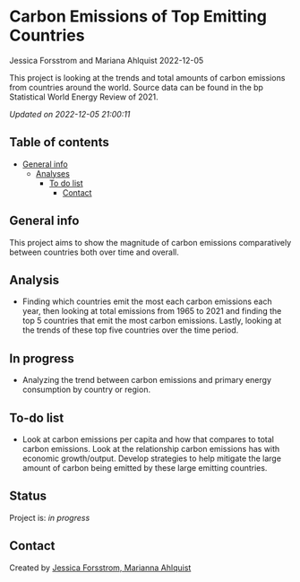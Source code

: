 Carbon Emissions of Top Emitting Countries
================
Jessica Forsstrom and Mariana Ahlquist
2022-12-05

<!-- Short Description  -->

This project is looking at the trends and total amounts of carbon
emissions from countries around the world. Source data can be found in
the bp Statistical World Energy Review of 2021.

*Updated on 2022-12-05 21:00:11*

<!-- README.md is generated from README.Rmd. Please edit that file -->

## Table of contents

-   [General info](#general-info)
    -   [Analyses](#Analyses)
        -   [To do list](#to-do-list)
            -   [Contact](#contact)

## General info

This project aims to show the magnitude of carbon emissions
comparatively between countries both over time and overall.

## Analysis

-   Finding which countries emit the most each carbon emissions each
    year, then looking at total emissions from 1965 to 2021 and finding
    the top 5 countries that emit the most carbon emissions. Lastly,
    looking at the trends of these top five countries over the time
    period.

## In progress

-   Analyzing the trend between carbon emissions and primary energy
    consumption by country or region.

## To-do list

-   Look at carbon emissions per capita and how that compares to total
    carbon emissions. Look at the relationship carbon emissions has with
    economic growth/output. Develop strategies to help mitigate the
    large amount of carbon being emitted by these large emitting
    countries.

## Status

Project is: *in progress*

## Contact

Created by [Jessica Forsstrom, Marianna Ahlquist](website_URL)
